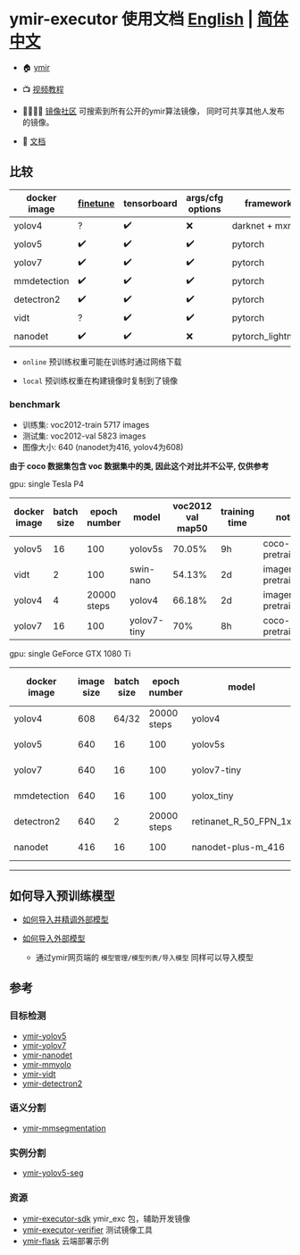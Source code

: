 # ymir-executor 使用文档 [English](./README.md) | [简体中文](./README_zh-CN.md)

- 🏠 [ymir](https://github.com/IndustryEssentials/ymir)

- 📺 [视频教程](https://b23.tv/KS5b5oF)

- 👨‍👩‍👧‍👧 [镜像社区](http://pubimg.vesionbook.com:8110/img) 可搜索到所有公开的ymir算法镜像， 同时可共享其他人发布的镜像。

- 📘 [文档](https://ymir-executor-fork.readthedocs.io/zh/latest/#)

## 比较

| docker image | [finetune](https://github.com/modelai/ymir-executor-fork/wiki/use-yolov5-to-finetune-or-training-model) | tensorboard | args/cfg options | framework | onnx | pretrained weight |
| - | - | - | - | - | - | - |
| yolov4 | ? | ✔️ | ❌ | darknet + mxnet | ❌ | local |
| yolov5 | ✔️ | ✔️ | ✔️ | pytorch | ✔️ | local+online |
| yolov7 | ✔️ | ✔️ | ✔️ | pytorch | ❌ | local+online |
| mmdetection | ✔️ | ✔️ | ✔️ | pytorch | ❌ | local+online |
| detectron2 | ✔️ | ✔️ | ✔️ | pytorch | ❌ | online |
| vidt | ? | ✔️ | ✔️ | pytorch | ❌ | online |
| nanodet | ✔️ | ✔️ | ❌ | pytorch_lightning | ❌ | local+online |

- `online` 预训练权重可能在训练时通过网络下载

- `local` 预训练权重在构建镜像时复制到了镜像

### benchmark

- 训练集: voc2012-train 5717 images
- 测试集: voc2012-val 5823 images
- 图像大小: 640 (nanodet为416, yolov4为608)

**由于 coco 数据集包含 voc 数据集中的类, 因此这个对比并不公平, 仅供参考**

gpu: single Tesla P4

| docker image | batch size | epoch number | model | voc2012 val map50 | training time | note |
| - | - | - | - | - | - | - |
| yolov5 | 16 | 100 | yolov5s | 70.05% | 9h | coco-pretrained |
| vidt | 2 | 100 | swin-nano | 54.13% | 2d | imagenet-pretrained |
| yolov4 | 4 | 20000 steps | yolov4 | 66.18% | 2d | imagenet-pretrained |
| yolov7 | 16 | 100 | yolov7-tiny | 70% | 8h | coco-pretrained |

gpu: single GeForce GTX 1080 Ti

| docker image | image size | batch size | epoch number | model | voc2012 val map50 | training time | note |
| - | - | - | - | - | - | - | - |
| yolov4 | 608 | 64/32 | 20000 steps | yolov4 | 72.73% | 6h | imagenet-pretrained |
| yolov5 | 640 | 16 | 100 | yolov5s | 70.35% | 2h | coco-pretrained |
| yolov7 | 640 | 16 | 100 | yolov7-tiny | 70.4% | 5h | coco-pretrained |
| mmdetection | 640 | 16 | 100 | yolox_tiny | 66.2% | 5h | coco-pretrained |
| detectron2 | 640 | 2 | 20000 steps | retinanet_R_50_FPN_1x | 53.54% | 2h | imagenet-pretrained |
| nanodet | 416 | 16 | 100 | nanodet-plus-m_416 | 58.63% | 5h | imagenet-pretrained |

---

## 如何导入预训练模型

- [如何导入并精调外部模型](https://github.com/modelai/ymir-executor-fork/wiki/import-and-finetune-model)

- [如何导入外部模型](https://github.com/IndustryEssentials/ymir/blob/master/dev_docs/import-extra-models.md)

    - 通过ymir网页端的 `模型管理/模型列表/导入模型` 同样可以导入模型

## 参考

### 目标检测
- [ymir-yolov5](https://github.com/modelai/ymir-yolov5)
- [ymir-yolov7](https://github.com/modelai/ymir-yolov7)
- [ymir-nanodet](https://github.com/modelai/ymir-nanodet)
- [ymir-mmyolo](https://github.com/modelai/ymir-mmyolo)
- [ymir-vidt](https://github.com/modelai/ymir-vidt)
- [ymir-detectron2](https://github.com/modelai/ymir-detectron2)

### 语义分割
- [ymir-mmsegmentation](https://github.com/modelai/ymir-mmsegmentation)

### 实例分割
- [ymir-yolov5-seg](https://github.com/modelai/ymir-yolov5-seg)

### 资源
- [ymir-executor-sdk](https://github.com/modelai/ymir-executor-sdk) ymir_exc 包，辅助开发镜像
- [ymir-executor-verifier](https://github.com/modelai/ymir-executor-verifier) 测试镜像工具
- [ymir-flask](https://github.com/modelai/ymir-flask) 云端部署示例
